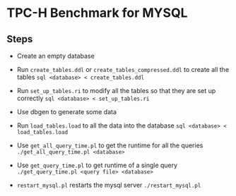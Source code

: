 # TPC-H Benchmark for MYSQL

## Steps

- Create an empty database

- Run `create_tables.ddl` or `create_tables_compressed.ddl` to create all the tables
    `sql <database> < create_tables.ddl`

- Run `set_up_tables.ri` to modify all the tables so that they are set up correctly
    `sql <database> < set_up_tables.ri`

- Use dbgen to generate some data

- Run `load_tables.load` to all the data into the database
    `sql <database> < load_tables.load`

- Use `get_all_query_time.pl` to get the runtime for all the queries
    `./get_all_query_time.pl <database>`

- Use `get_query_time.pl` to get runtime of a single query
    `./get_query_time.pl <query file> <database>`

- `restart_mysql.pl` restarts the mysql server
    `./restart_mysql.pl`

